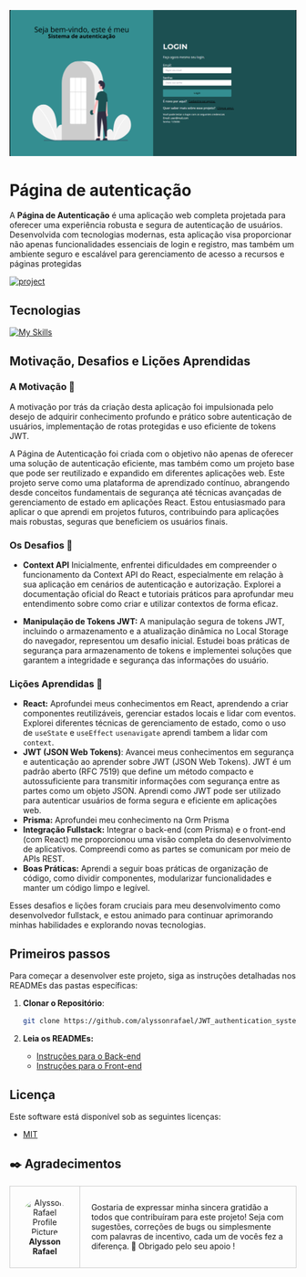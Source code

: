 [PROJECT__BADGE]: https://img.shields.io/badge/📱Visit_this_project-000?style=for-the-badge&logo=project
[PROJECT__URL]: https://jwt-authentication-system-nine.vercel.app/

<p align="center">
  <img src="./frontend//public/login.png" alt="Project Name">
</p>

# Página de autenticação
A **Página de Autenticação** é uma aplicação web completa projetada para oferecer uma experiência robusta e segura de autenticação de usuários. Desenvolvida com tecnologias modernas, esta aplicação visa proporcionar não apenas funcionalidades essenciais de login e registro, mas também um ambiente seguro e escalável para gerenciamento de acesso a recursos e páginas protegidas

[![project][PROJECT__BADGE]][PROJECT__URL]
## Tecnologias

[![My Skills](https://skillicons.dev/icons?i=ts,prisma,docker,javascript,postgres,vite,react,tailwind,figma,vercel,express,nodejs)](https://skillicons.dev)

## Motivação, Desafios e Lições Aprendidas

### A Motivação 💪

A motivação por trás da criação desta aplicação foi impulsionada pelo desejo de adquirir conhecimento profundo e prático sobre autenticação de usuários, implementação de rotas protegidas e uso eficiente de tokens JWT.

A Página de Autenticação foi criada com o objetivo não apenas de oferecer uma solução de autenticação eficiente, mas também como um projeto base que pode ser reutilizado e expandido em diferentes aplicações web. Este projeto serve como uma plataforma de aprendizado contínuo, abrangendo desde conceitos fundamentais de segurança até técnicas avançadas de gerenciamento de estado em aplicações React. Estou entusiasmado para aplicar o que aprendi em projetos futuros, contribuindo para aplicações mais robustas, seguras que beneficiem os usuários finais.

### Os Desafios 🚀

- **Context API** Inicialmente, enfrentei dificuldades em compreender o funcionamento da Context API do React, especialmente em relação à sua aplicação em cenários de autenticação e autorização.
Explorei a documentação oficial do React e tutoriais práticos para aprofundar meu entendimento sobre como criar e utilizar contextos de forma eficaz.

- **Manipulação de Tokens JWT:** A manipulação segura de tokens JWT, incluindo o armazenamento e a atualização dinâmica no Local Storage do navegador, representou um desafio inicial.
Estudei boas práticas de segurança para armazenamento de tokens e implementei soluções que garantem a integridade e segurança das informações do usuário.

### Lições Aprendidas 🌟

- **React:** Aprofundei meus conhecimentos em React, aprendendo a criar componentes reutilizáveis, gerenciar estados locais e lidar com eventos. Explorei diferentes técnicas de gerenciamento de estado, como o uso de `useState` e `useEffect` `usenavigate` aprendi tambem a lidar com `context`.
- **JWT (JSON Web Tokens)**: Avancei meus conhecimentos em segurança e autenticação ao aprender sobre JWT (JSON Web Tokens). JWT é um padrão aberto (RFC 7519) que define um método compacto e autossuficiente para transmitir informações com segurança entre as partes como um objeto JSON. Aprendi como JWT pode ser utilizado para autenticar usuários de forma segura e eficiente em aplicações web.
- **Prisma:** Aprofundei meu conhecimento na Orm Prisma
- **Integração Fullstack:** Integrar o back-end (com Prisma) e o front-end (com React) me proporcionou uma visão completa do desenvolvimento de aplicativos. Compreendi como as partes se comunicam por meio de APIs REST.
- **Boas Práticas:** Aprendi a seguir boas práticas de organização de código, como dividir componentes, modularizar funcionalidades e manter um código limpo e legível.

Esses desafios e lições foram cruciais para meu desenvolvimento como desenvolvedor fullstack, e estou animado para continuar aprimorando minhas habilidades e explorando novas tecnologias.

## Primeiros passos

Para começar a desenvolver este projeto, siga as instruções detalhadas nos READMEs das pastas específicas:

1. **Clonar o Repositório**:
   ```bash
   git clone https://github.com/alyssonrafael/JWT_authentication_system
    ```
2. **Leia os READMEs:**

    - [Instruções para o Back-end](./backend//readme.md)
    - [Instruções para o Front-end](./frontend/README.md)

## Licença

Este software está disponível sob as seguintes licenças:

- [MIT](https://rem.mit-license.org)

<h2 id="colab">✒️ Agradecimentos</h2>

<table style="border-collapse: collapse; width: 100%;">
  <tr>
    <td style="padding: 20px; border: 1px solid #ccc; text-align: center;">
      <a href="https://github.com/alyssonrafael" style="text-decoration: none;">
        <img src="https://avatars.githubusercontent.com/u/128101121?s=400&u=133d3afb5a5d6ef6411bc63742e3202995d3cfad&v=4" width="100px" style="border-radius: 50%;" alt="Alysson Rafael Profile Picture"/><br>
        <b>Alysson Rafael</b>
      </a>
    </td>
    <td style="padding: 20px; border: 1px solid #ccc;">
      Gostaria de expressar minha sincera gratidão a todos que contribuíram para este projeto! Seja com sugestões, correções de bugs ou simplesmente com palavras de incentivo, cada um de vocês fez a diferença. 🚀 Obrigado pelo seu apoio !
    </td>
  </tr>
</table>

